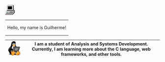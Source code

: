 

<table >
    <tr>
    <img src="my_computer_animated_commission_by_wrim_d5iuujc.gif" alt="Minha Imagem" style="margin-right: 10px;">
        <td> 
    <p>Hello, my name is Guilherme!</p>
        </td>
    </tr>
</table>






| <img  width="110" src="linux-computer.gif"> | I am a student of Analysis and Systems Development. Currently, I am learning more about the C language, web frameworks, and other tools. |
|:-----------------------------------------------------:|:------------------------------------------------------:|

  



